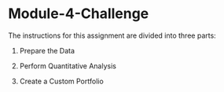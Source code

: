 # Module-4-Challenge

The instructions for this assignment are divided into three parts:

1) Prepare the Data

2) Perform Quantitative Analysis

3) Create a Custom Portfolio
